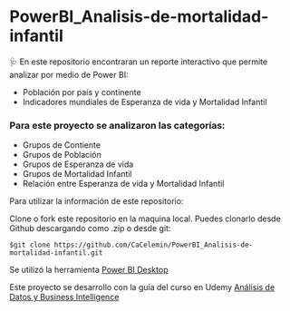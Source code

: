# PowerBI_Analisis-de-mortalidad-infantil

🩺 En este repositorio encontraran un reporte interactivo que permite analizar por medio de Power BI:
- Población por país y continente
- Indicadores mundiales de Esperanza de vida y Mortalidad Infantil

### Para este proyecto se analizaron las categorías: 
- Grupos de Contiente
- Grupos de Población
- Grupos de Esperanza de vida
- Grupos de Mortalidad Infantil
- Relación entre Esperanza de vida y Mortalidad Infantil

Para utilizar la información de este repositorio:

Clone o fork este repositorio en la maquina local. Puedes clonarlo desde Github descargando como .zip o desde git:
```
$git clone https://github.com/CaCelemin/PowerBI_Analisis-de-mortalidad-infantil.git
```
Se utilizó la herramienta [Power BI Desktop](https://powerbi.microsoft.com/es-es/desktop/)

Este proyecto se desarrollo con la guía del curso en Udemy [Análisis de Datos y Business Intelligence](https://www.udemy.com/course/power-bi-analisis-datos-business-intelligence/)
